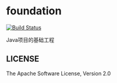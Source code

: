 # foundation
[![Build Status](https://api.travis-ci.org/zzycjcg/foundation.svg?branch=master)](https://travis-ci.org/zzycjcg/foundation)

Java项目的基础工程

## LICENSE
The Apache Software License, Version 2.0